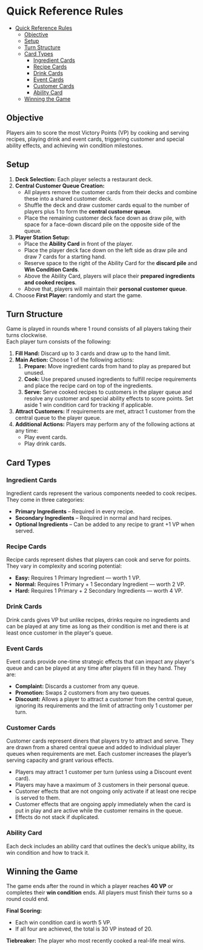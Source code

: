 # Quick Reference Rules

<!-- TOC -->
* [Quick Reference Rules](#quick-reference-rules)
  * [Objective](#objective)
  * [Setup](#setup)
  * [Turn Structure](#turn-structure)
  * [Card Types](#card-types)
    * [Ingredient Cards](#ingredient-cards)
    * [Recipe Cards](#recipe-cards)
    * [Drink Cards](#drink-cards)
    * [Event Cards](#event-cards)
    * [Customer Cards](#customer-cards)
    * [Ability Card](#ability-card)
  * [Winning the Game](#winning-the-game)
<!-- TOC -->

## Objective

Players aim to score the most Victory Points (VP) by cooking and serving recipes, playing drink
and event cards, triggering customer and special ability effects, and achieving win condition
milestones.

## Setup

1. **Deck Selection:** Each player selects a restaurant deck.
2. **Central Customer Queue Creation:**
    - All players remove the customer cards from their decks and combine these into a shared
      customer deck.
    - Shuffle the deck and draw customer cards equal to the number of players plus 1 to form the
      **central customer queue**.
    - Place the remaining customer deck face down as draw pile, with space for a face-down discard
      pile on the opposite side of the queue.
3. **Player Station Setup:**
    - Place the **Ability Card** in front of the player.
    - Place the player deck face down on the left side as draw pile and draw 7 cards for a starting
      hand.
    - Reserve space to the right of the Ability Card for the **discard pile** and **Win Condition
      Cards**.
    - Above the Ability Card, players will place their **prepared ingredients and cooked recipes**.
    - Above that, players will maintain their **personal customer queue**.
4. Choose **First Player:** randomly and start the game.

## Turn Structure

Game is played in rounds where 1 round consists of all players taking their turns clockwise.  
Each player turn consists of the following:

1. **Fill Hand:** Discard up to 3 cards and draw up to the hand limit.
2. **Main Action:** Choose 1 of the following actions:
    1. **Prepare:** Move ingredient cards from hand to play as prepared but unused.
    2. **Cook:** Use prepared unused ingredients to fulfill recipe requirements and place the recipe
       card on top of the ingredients.
    3. **Serve:** Serve cooked recipes to customers in the player queue and resolve any customer and
       special ability effects to score points. Set aside 1 win condition card for tracking if
       applicable.
3. **Attract Customers:** If requirements are met, attract 1 customer from the central queue to the
   player queue.
4. **Additional Actions:** Players may perform any of the following actions at any time:
    - Play event cards.
    - Play drink cards.

## Card Types

### Ingredient Cards

Ingredient cards represent the various components needed to cook recipes. They come in three
categories:

- **Primary Ingredients** – Required in every recipe.
- **Secondary Ingredients** – Required in normal and hard recipes.
- **Optional Ingredients** – Can be added to any recipe to grant +1 VP when served.

### Recipe Cards

Recipe cards represent dishes that players can cook and serve for points. They vary in complexity
and scoring potential:

- **Easy:** Requires 1 Primary Ingredient — worth 1 VP.
- **Normal:** Requires 1 Primary + 1 Secondary Ingredient — worth 2 VP.
- **Hard:** Requires 1 Primary + 2 Secondary Ingredients — worth 4 VP.

### Drink Cards

Drink cards gives VP but unlike recipes, drinks require no ingredients and can be played at any 
time as long as their condition is met and there is at least once customer in the player's queue.

### Event Cards

Event cards provide one-time strategic effects that can impact any player's queue and can be played
at any time after players fill in they hand. They are:

- **Complaint:** Discards a customer from any queue.
- **Promotion:** Swaps 2 customers from any two queues.
- **Discount:** Allows a player to attract a customer from the central queue, ignoring its
  requirements and the limit of attracting only 1 customer per turn.

### Customer Cards

Customer cards represent diners that players try to attract and serve. They are drawn from a shared
central queue and added to individual player queues when requirements are met. Each customer
increases the player’s serving capacity and grant various effects.

- Players may attract 1 customer per turn (unless using a Discount event card).
- Players may have a maximum of 3 customers in their personal queue.
- Customer effects that are not ongoing only activate if at least one recipe is served to them.
- Customer effects that are ongoing apply immediately when the card is put in play and are active
  while the customer remains in the queue.
- Effects do not stack if duplicated.

### Ability Card

Each deck includes an ability card that outlines the deck’s unique ability, its win condition and 
how to track it.

## Winning the Game

The game ends after the round in which a player reaches **40 VP** or completes their
**win condition** ends. All players must finish their turns so a round could end.

**Final Scoring:**

- Each win condition card is worth 5 VP.
- If all four are achieved, the total is 30 VP instead of 20.

**Tiebreaker:** The player who most recently cooked a real-life meal wins.